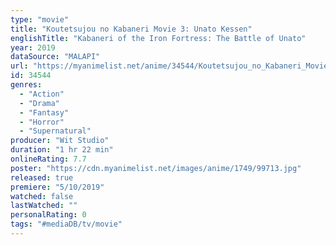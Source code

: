 ```yaml
---
type: "movie"
title: "Koutetsujou no Kabaneri Movie 3: Unato Kessen"
englishTitle: "Kabaneri of the Iron Fortress: The Battle of Unato"
year: 2019
dataSource: "MALAPI"
url: "https://myanimelist.net/anime/34544/Koutetsujou_no_Kabaneri_Movie_3__Unato_Kessen"
id: 34544
genres: 
  - "Action"
  - "Drama"
  - "Fantasy"
  - "Horror"
  - "Supernatural"
producer: "Wit Studio"
duration: "1 hr 22 min"
onlineRating: 7.7
poster: "https://cdn.myanimelist.net/images/anime/1749/99713.jpg"
released: true
premiere: "5/10/2019"
watched: false
lastWatched: ""
personalRating: 0
tags: "#mediaDB/tv/movie"
---
```

